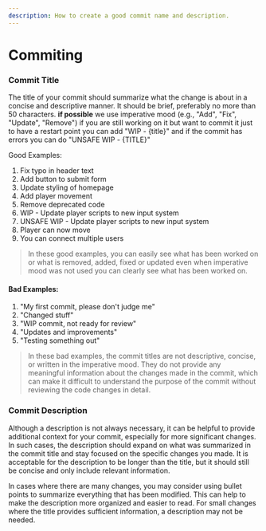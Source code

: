 ```yaml
---
description: How to create a good commit name and description.
---
```


# Commiting

### Commit Title

The title of your commit should summarize what the change is about in a concise and descriptive manner. It should be brief, preferably no more than 50 characters. **if possible** we use imperative mood (e.g., "Add", "Fix", "Update", "Remove") if you are still working on it but want to commit it just to have a restart point you can add "WIP - {title}" and if the commit has errors you can do "UNSAFE WIP - {TITLE}"&#x20;

Good Examples:

1. Fix typo in header text
2. Add button to submit form
3. Update styling of homepage
4. Add player movement
5. Remove deprecated code&#x20;
6. WIP - Update player scripts to new input system
7. UNSAFE WIP - Update player scripts to new input system
8. Player can now move
9. You can connect multiple users

> In these good examples, you can easily see what has been worked on or what is removed, added, fixed or updated even when imperative mood was not used you can clearly see what has been worked on.

#### Bad Examples:

1. "My first commit, please don't judge me"
2. "Changed stuff"
3. "WIP commit, not ready for review"
4. "Updates and improvements"
5. "Testing something out"

> In these bad examples, the commit titles are not descriptive, concise, or written in the imperative mood. They do not provide any meaningful information about the changes made in the commit, which can make it difficult to understand the purpose of the commit without reviewing the code changes in detail.

### **Commit Description**

Although a description is not always necessary, it can be helpful to provide additional context for your commit, especially for more significant changes. In such cases, the description should expand on what was summarized in the commit title and stay focused on the specific changes you made. It is acceptable for the description to be longer than the title, but it should still be concise and only include relevant information.

In cases where there are many changes, you may consider using bullet points to summarize everything that has been modified. This can help to make the description more organized and easier to read. For small changes where the title provides sufficient information, a description may not be needed.

